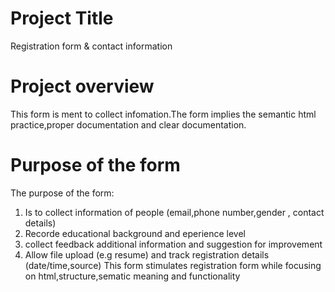 # Project Title
 Registration form & contact information

# Project overview 
This form is ment to collect infomation.The form implies the semantic html practice,proper documentation and clear documentation.

# Purpose of the form 
The purpose of the form:
1. Is to collect information of people (email,phone number,gender , contact details)
2. Recorde educational background and eperience level
3. collect feedback additional information and suggestion for improvement
4. Allow file upload (e.g resume) and track registration details (date/time,source)
This form stimulates registration form while focusing on html,structure,sematic meaning and functionality
